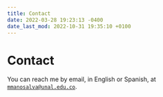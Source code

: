 ```yaml
---
title: Contact
date: 2022-03-28 19:23:13 -0400
date_last_mod: 2022-10-31 19:35:10 +0100
---
```

# Contact
You can reach me by email, in English or Spanish, at [`mmanosalva@unal.edu.co`](mailto:mmanosalva@unal.edu.co).
